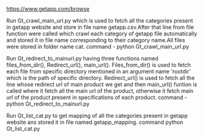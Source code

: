 https://www.getapp.com/browse

Run Gt_crawl_main_url.py which is used to fetch all the categories present in getapp website and store in file name getapp.csv.After that line from file function were called which crawl each category of getapp file automatically and stored it in file name corresponding to their category name.All files were stored in folder name cat.
command - python Gt_crawl_main_url.py  

Run Gt_redirect_to_mainurl.py having three functions
named files_from_dir(), Redirect_url(), main_url().
Files_from_dir() is used to fetch each file from specific directory mentioned in an argument name 'rootdir' which is the path of specific directory.
Redirect_url() is used to fetch all the line whose redirect url of main product we get and then main_url() funtion is called where it fetch all the main url of the product, otherwise it fetch main url of the product present in specifications of each product.
command  - python Gt_redirect_to_mainurl.py 

Run Gt_list_cat.py to get mapping of all the categories present in getapp website ans stored it in file named getapp_mapping.
command python Gt_list_cat.py
